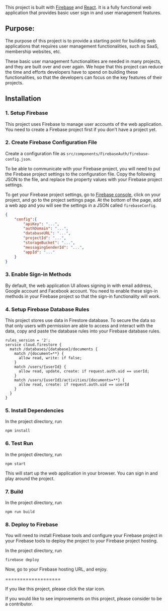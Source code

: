 This project is built with [Firebase](https://firebase.google.com/) and [React](https://reactjs.org/). It is a fully functional web application that provides basic user sign in and user management features.

## Purpose:

The purpose of this project is to provide a starting point for building web applications that requires user management functionalities, such as SaaS, membership websites, etc.

These basic user management functionalities are needed in many projects, and they are built over and over again. We hope that this project can reduce the time and efforts developers have to spend on building these functionalities, so that the developers can focus on the key features of their projects.

## Installation

### 1. Setup Firebase

This project uses Firebase to manage user accounts of the web application. You need to create a Firebase project first if you don't have a project yet.

### 2. Create Firebase Configuration File

Create a configuration file as `src/components/FirebaseAuth/firebase-config.json`.

To be able to communicate with your Firebase project, you will need to put the Firebase project settings to the configuration file. Copy the following JSON to the file, and replace the property values with your Firebase project settings.

To get your Firebase project settings, go to [Firebase console](https://console.firebase.google.com/), click on your project, and go to the project settings page. At the bottom of the page, add a web app and you will see the settings in a JSON called `firebaseConfig`.

```json
{
    "config":{
        "apiKey": "...",
        "authDomain": "...",
        "databaseURL": "...",
        "projectId": "...",
        "storageBucket": "...",
        "messagingSenderId": "...",
        "appId": "..."
    }
}
```

### 3. Enable Sign-in Methods

By default, the web application UI allows signing in with email address, Google account and Facebook account. You need to enable these sign-in methods in your Firebase project so that the sign-in functionality will work.

### 4. Setup Firebase Database Rules

This project stores use data in Firestore database. To secure the data so that only users with permission are able to access and interact with the data, copy and paste the database rules into your Firebase database rules.

```
rules_version = '2';
service cloud.firestore {
  match /databases/{database}/documents {
    match /{document=**} {
      allow read, write: if false;
    }
    match /users/{userId} {
      allow read, update, create: if request.auth.uid == userId;
    }
    match /users/{userId}/activities/{documents=**} {
      allow read, create: if request.auth.uid == userId
    }
  }
}
```

### 5. Install Dependencies

In the project directory, run
```
npm install
```

### 6. Test Run

In the project directory, run
```
npm start
```

This will start up the web application in your browser. You can sign in and play around the project.

### 7. Build

In the project directory, run
```
npm run build
```

### 8. Deploy to Firebase

You will need to install Firebase tools and configure your Firebase project in your Firebase tools to deploy the project to your Firebase project hosting.

In the project directory, run
```
firebase deploy
```

Now, go to your Firebase hosting URL, and enjoy.

===================

If you like this project, please click the star icon.

If you would like to see improvements on this project, please consider to be a contributor.
